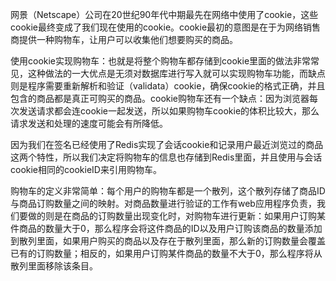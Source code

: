 网景（Netscape）公司在20世纪90年代中期最先在网络中使用了cookie，这些cookie最终变成了我们现在使用的cookie。cookie最初的意图是在于为网络销售商提供一种购物车，让用户可以收集他们想要购买的商品。

使用cookie实现购物车：也就是将整个购物车都存储到cookie里面的做法非常常见，这种做法的一大优点是无须对数据库进行写入就可以实现购物车功能，而缺点则是程序需要重新解析和验证（validata）cookie，确保cookie的格式正确，并且包含的商品都是真正可购买的商品。cookie购物车还有一个缺点：因为浏览器每次发送请求都会连cookie一起发送，所以如果购物车cookie的体积比较大，那么请求发送和处理的速度可能会有所降低。

因为我们在签名已经使用了Redis实现了会话cookie和记录用户最近浏览过的商品这两个特性，所以我们决定将购物车的信息也存储到Redis里面，并且使用与会话cookie相同的cookieID来引用购物车。

购物车的定义非常简单：每个用户的购物车都是一个散列，这个散列存储了商品ID与商品订购数量之间的映射。对商品数量进行验证的工作有web应用程序负责，我们要做的则是在商品的订购数量出现变化时，对购物车进行更新：如果用户订购某件商品的数量大于0，那么程序会将这件商品的ID以及用户订购该商品的数量添加到散列里面，如果用户购买的商品以及存在于散列里面，那么新的订购数量会覆盖已有的订购数量；相反的，如果用户订购某件商品的数量不大于0，那么程序将从散列里面移除该条目。

```

```

